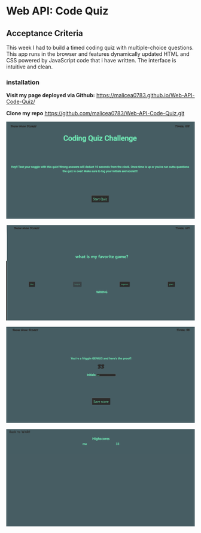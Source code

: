 # Web API:  Code Quiz

## Acceptance Criteria

This week I had to build a timed coding quiz with multiple-choice questions. This app runs in the browser and features dynamically updated HTML and CSS powered by JavaScript code that i have written. The interface is intuitive and clean.

### installation

**Visit my page deployed via Github:**
https://malicea0783.github.io/Web-API-Code-Quiz/

**Clone my repo**
https://github.com/malicea0783/Web-API-Code-Quiz.git

![Code Quiz Instructions](./assets/images/codeQuizOpening.png)

![Code Quiz Questions](./assets/images/codeQuizQuestions.png)

![Code Quiz Enter Score](./assets/images/codeQuizEnterScore.png)

![Code Quiz Highscores Page](./assets/images/CodeQuizHighscoresPage.png)